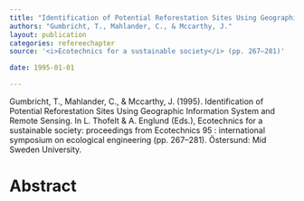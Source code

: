 ```yaml
---
title: "Identification of Potential Reforestation Sites Using Geographic Information System and Remote Sensing."
authors: "Gumbricht, T., Mahlander, C., & Mccarthy, J."
layout: publication
categories: refereechapter
source: '<i>Ecotechnics for a sustainable society</i> (pp. 267–281)'

date: 1995-01-01

---
```


Gumbricht, T., Mahlander, C., & Mccarthy, J. (1995). Identification of Potential Reforestation Sites Using Geographic Information System and Remote Sensing. In L. Thofelt & A. Englund (Eds.), Ecotechnics for a sustainable society: proceedings from Ecotechnics 95 : international symposium on ecological engineering (pp. 267–281). Östersund: Mid Sweden University.

<h1 class='foot-description'>Abstract</h1>
